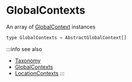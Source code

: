# GlobalContexts

An array of [GlobalContext](/taxonomy/reference/global-contexts/overview.md) instances

```jsx
type GlobalContexts = AbstractGlobalContext[]
```

:::info see also
- [Taxonomy](//taxonomy/introduction.md)
- [GlobalContexts](/taxonomy/reference/global-contexts/overview.md)
- [LocationContexts](/taxonomy/reference/global-contexts/overview.md)
:::
